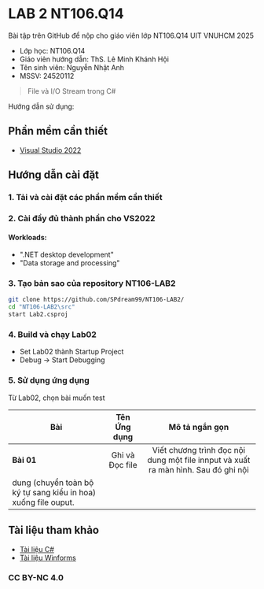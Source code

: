 # LAB 2 NT106.Q14

Bài tập trên GitHub để nộp cho giáo viên lớp NT106.Q14 UIT VNUHCM 2025

- Lớp học: NT106.Q14
- Giáo viên hướng dẫn: ThS. Lê Minh Khánh Hội
- Tên sinh viên: Nguyễn Nhật Anh  
- MSSV: 24520112

> File và I/O Stream trong C#

Hướng dẫn sử dụng:
## Phần mềm cần thiết

* [Visual Studio 2022](https://visualstudio.microsoft.com/vs/)

## Hướng dẫn cài đặt

### 1. Tải và cài đặt các phần mềm cần thiết

### 2. Cài đầy đủ thành phần cho VS2022
#### Workloads:
  
   * ".NET desktop development"
   * "Data storage and processing"

### 3. Tạo bản sao của repository NT106-LAB2
```bash
git clone https://github.com/SPdream99/NT106-LAB2/
cd "NT106-LAB2\src"
start Lab2.csproj
```

### 4. Build và chạy Lab02
* Set Lab02 thành Startup Project
* Debug -> Start Debugging

### 5. Sử dụng ứng dụng
Từ Lab02, chọn bài muốn test

| Bài | Tên Ứng dụng | Mô tả ngắn gọn |
|------------------|:--------------:|:--------------:|
| **Bài 01** | Ghi và Đọc file | Viết chương trình đọc nội dung một file innput và xuất ra màn hình. Sau đó ghi nội
dung (chuyển toàn bộ ký tự sang kiểu in hoa) xuống file ouput.|


## Tài liệu tham khảo

* [Tài liệu C#](https://docs.microsoft.com/en-us/dotnet/csharp/)
* [Tài liệu Winforms](https://learn.microsoft.com/vi-vn/dotnet/desktop/winforms/)

### CC BY-NC 4.0
